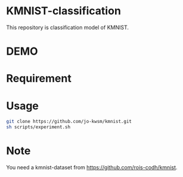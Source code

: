 # KMNIST-classification

This repository is classification model of KMNIST.

# DEMO



# Requirement



# Usage
 
 
```bash
git clone https://github.com/jo-kwsm/kmnist.git
sh scripts/experiment.sh
```
 
# Note
You need a kmnist-dataset from https://github.com/rois-codh/kmnist.
